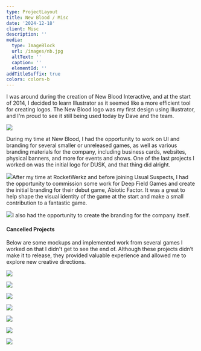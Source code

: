```yaml
---
type: ProjectLayout
title: New Blood / Misc
date: '2024-12-18'
client: Misc
description: ''
media:
  type: ImageBlock
  url: /images/nb.jpg
  altText: ''
  caption: ''
  elementId: ''
addTitleSuffix: true
colors: colors-b
---
```

I was around during the creation of New Blood Interactive, and at the start of 2014, I decided to learn Illustrator as it seemed like a more efficient tool for creating logos. The New Blood logo was my first design using Illustrator, and I'm proud to see it still being used today by Dave and the team.

![](/images/dusk.jpg)

During my time at New Blood, I had the opportunity to work on UI and branding for several smaller or unreleased games, as well as various branding materials for the company, including business cards, websites, physical banners, and more for events and shows. One of the last projects I worked on was the initial logo for DUSK, and that thing did alright.

![](/images/ABF-Full-Color.png)After my time at RocketWerkz and before joining Usual Suspects, I had the opportunity to commission some work for Deep Field Games and create the initial branding for their debut game, Abiotic Factor. It was a great to help shape the visual identity of the game at the start and make a small contribution to a fantastic game.

![](/images/mirrors%20comp%20light@2x.png)I also had the opportunity to create the branding for the company itself.

#### Cancelled Projects

Below are some mockups and implemented work from several games I worked on that I didn't get to see the end of. Although these projects didn’t make it to release, they provided valuable experience and allowed me to explore new creative directions.

![](/images/curved%20mock.jpg)

![](/images/contracts.jpg)

![](/images/UI2%20Inventory%20copy.jpg)

![](/images/mGlassDD2w.jpg)

![](/images/contractssss.jpg)

![](/images/inventory%20hehe.jpg)

![](/images/loot.jpg)
